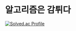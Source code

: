 # 알고리즘은 감튀다


[![Solved.ac Profile](http://mazassumnida.wtf/api/v2/generate_badge?boj=animoto1)](https://solved.ac/animoto1/)

